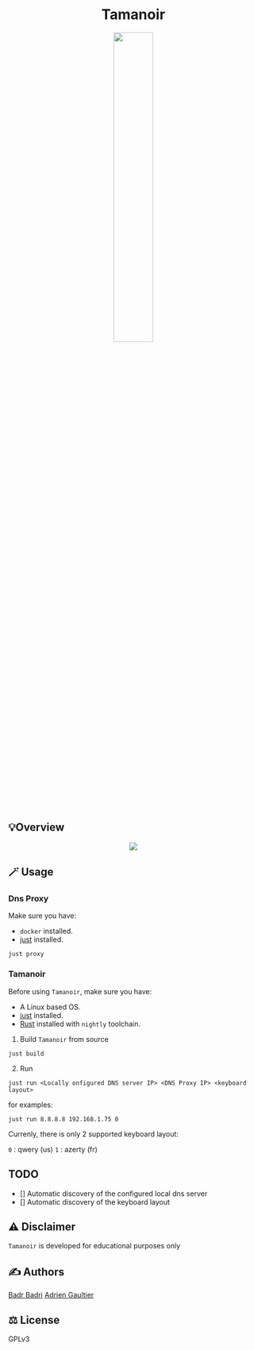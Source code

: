 <div align="center">
  <h1> Tamanoir </h1>
  <img src="https://github.com/user-attachments/assets/47b8a0ef-6a52-4e2d-8188-e77bb9e98d79" style="width: 40%; height: 40%"</img>
</div>

## 💡Overview

<div align="center">
  <img src="https://github.com/user-attachments/assets/24f80020-9d60-4f2a-825b-ed56574dfb24" </img>
</div>

## 🪄 Usage

### Dns Proxy

Make sure you have:

- `docker` installed.
- [just](https://github.com/casey/just) installed.

```
just proxy
```

### Tamanoir

Before using `Tamanoir`, make sure you have:

- A Linux based OS.
- [just](https://github.com/casey/just) installed.
- [Rust](https://www.rust-lang.org/tools/install) installed with `nightly` toolchain.

1. Build `Tamanoir` from source

```
just build
```

2. Run

```
just run <Locally onfigured DNS server IP> <DNS Proxy IP> <keyboard layout>
```

for examples:

```
just run 8.8.8.8 192.168.1.75 0
```

Currenly, there is only 2 supported keyboard layout:

`0` : qwery (us)
`1` : azerty (fr)

## TODO

- [] Automatic discovery of the configured local dns server
- [] Automatic discovery of the keyboard layout

## ⚠️ Disclaimer

`Tamanoir` is developed for educational purposes only

## ✍️ Authors

[Badr Badri](https://github.com/pythops)
[Adrien Gaultier](https://github.com/adgaultier)

## ⚖️ License

GPLv3
